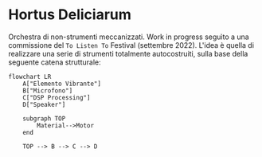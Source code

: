 # Hortus Deliciarum

Orchestra di non-strumenti meccanizzati. Work in progress seguìto a una commissione del `To Listen To` Festival (settembre 2022). L'idea è quella di realizzare una serie di strumenti totalmente autocostruiti, sulla base della seguente catena strutturale:

```mermaid
flowchart LR
    A["Elemento Vibrante"]
    B["Microfono"]
    C["DSP Processing"]
    D["Speaker"]

    subgraph TOP
        Material-->Motor
    end

    TOP --> B --> C --> D
```